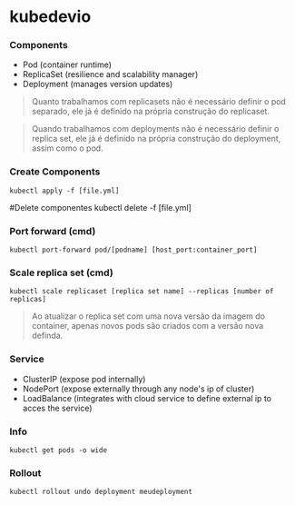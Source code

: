 # kubedevio

### Components
- Pod (container runtime)
- ReplicaSet (resilience and scalability manager)
- Deployment (manages version updates)

> Quanto trabalhamos com replicasets não é necessário definir o pod separado, ele já é definido na própria construção do replicaset.

> Quando trabalhamos com deployments não é necessário definir o replica set, ele já é definido na própria construção do deployment, assim como o pod.

### Create Components
```
kubectl apply -f [file.yml]
```

#Delete componentes
kubectl delete -f [file.yml]

### Port forward (cmd)
```
kubectl port-forward pod/[podname] [host_port:container_port]
```

### Scale replica set (cmd)
```
kubectl scale replicaset [replica set name] --replicas [number of replicas]
```

> Ao atualizar o replica set com uma nova versão da imagem do container, apenas novos pods são criados com a versão nova definda.

### Service
- ClusterIP (expose pod internally)
- NodePort (expose externally through any node's ip of cluster)
- LoadBalance (integrates with cloud service to define external ip to acces the service)


### Info
```
kubectl get pods -o wide
```

### Rollout
```
kubectl rollout undo deployment meudeployment 
```
